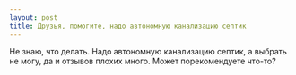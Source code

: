 ```yaml
---
layout: post 
title: Друзья, помогите, надо автономную канализацию септик 
--- 
```

Не знаю, что делать. Надо автономную канализацию септик, а выбрать не могу, да и отзывов плохих много. Может порекомендуете что-то?